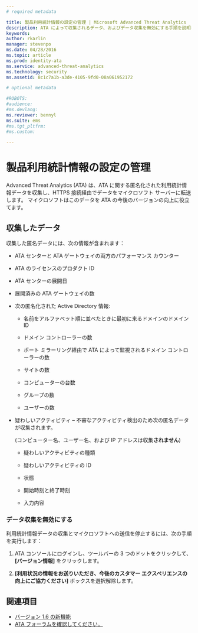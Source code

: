 ```yaml
---
# required metadata

title: 製品利用統計情報の設定の管理 | Microsoft Advanced Threat Analytics
description: ATA によって収集されるデータ、およびデータ収集を無効にする手順を説明します。
keywords:
author: rkarlin
manager: stevenpo
ms.date: 04/28/2016
ms.topic: article
ms.prod: identity-ata
ms.service: advanced-threat-analytics
ms.technology: security
ms.assetid: 8c1c7a1b-a3de-4105-9fd0-08a061952172

# optional metadata

#ROBOTS:
#audience:
#ms.devlang:
ms.reviewer: bennyl
ms.suite: ems
#ms.tgt_pltfrm:
#ms.custom:

---
```


# 製品利用統計情報の設定の管理
Advanced Threat Analytics (ATA) は、ATA に関する匿名化された利用統計情報データを収集し、HTTPS 接続経由でデータをマイクロソフト サーバーに転送します。  マイクロソフトはこのデータを ATA の今後のバージョンの向上に役立てます。

## 収集したデータ
収集した匿名データには、次の情報が含まれます：

-   ATA センターと ATA ゲートウェイの両方のパフォーマンス カウンター

-   ATA のライセンスのプロダクト ID

-   ATA センターの展開日

-   展開済みの ATA ゲートウェイの数

-   次の匿名化された Active Directory 情報:

    -   名前をアルファベット順に並べたときに最初に来るドメインのドメイン ID

    -   ドメイン コントローラーの数

    -   ポート ミラーリング経由で ATA によって監視されるドメイン コントローラーの数

    -   サイトの数

    -   コンピューターの台数

    -   グループの数

    -   ユーザーの数

-   疑わしいアクティビティ – 不審なアクティビティ検出のため次の匿名データが収集されます。

    (コンピューター名、ユーザー名、および IP アドレスは収集**されません**)

    -   疑わしいアクティビティの種類

    -   疑わしいアクティビティの ID

    -   状態

    -   開始時刻と終了時刻

    -   入力内容

### データ収集を無効にする
利用統計情報データの収集とマイクロソフトへの送信を停止するには、次の手順を実行します：

1.  ATA コンソールにログインし、ツールバーの 3 つのドットをクリックして、**[バージョン情報]** をクリックします。

2.  **[利用状況の情報をお送りいただき、今後のカスタマー エクスペリエンスの向上にご協力ください]** ボックスを選択解除します。

## 関連項目
- [バージョン 1.6 の新機能](/advanced-threat-analytics/understand-explore/whats-new-version-1.6)
- [ATA フォーラムを確認してください。](https://social.technet.microsoft.com/Forums/security/en-US/home?forum=mata)


<!--HONumber=May16_HO3-->


